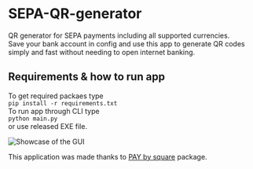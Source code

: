 # SEPA-QR-generator
QR generator for SEPA payments including all supported currencies.\
Save your bank account in config and use this app to generate QR
codes simply and fast without needing to open internet banking.
## Requirements & how to run app
To get required packaes type\
`pip install -r requirements.txt`\
To run app through CLI type\
`python main.py`\
or use released EXE file.


![Showcase of the GUI](https://cdn.discordapp.com/attachments/1006919030600368250/1072926013706731591/image.png)

This application was made thanks to [PAY by square](https://github.com/matusf/pay-by-square) package.
